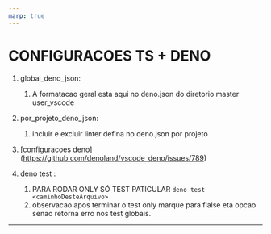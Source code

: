 ```yaml
---
marp: true
---
```


# CONFIGURACOES TS + DENO

1. global_deno_json:
   1. A formatacao geral esta aqui no deno.json do diretorio master user_vscode

1. por_projeto_deno_json:
   1. incluir e excluir linter defina no deno.json por projeto

1. [configuracoes deno] (https://github.com/denoland/vscode_deno/issues/789)
1. deno test :
   1. PARA RODAR ONLY SÓ TEST PATICULAR ```deno test <caminhoDesteArquivo>```
   2. observacao apos terminar o test only marque para flalse eta opcao senao retorna erro nos test globais.
---

